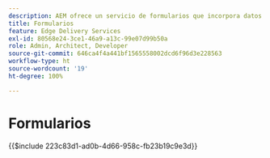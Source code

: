 ```yaml
---
description: AEM ofrece un servicio de formularios que incorpora datos enviados en un documento de Microsoft Excel o Google Sheet.
title: Formularios
feature: Edge Delivery Services
exl-id: 80568e24-3ce1-46a9-a13c-99e07d99b50a
role: Admin, Architect, Developer
source-git-commit: 646ca4f4a441bf1565558002dcd6f96d3e228563
workflow-type: ht
source-wordcount: '19'
ht-degree: 100%

---
```


# Formularios

{{$include 223c83d1-ad0b-4d66-958c-fb23b19c9e3d}}
